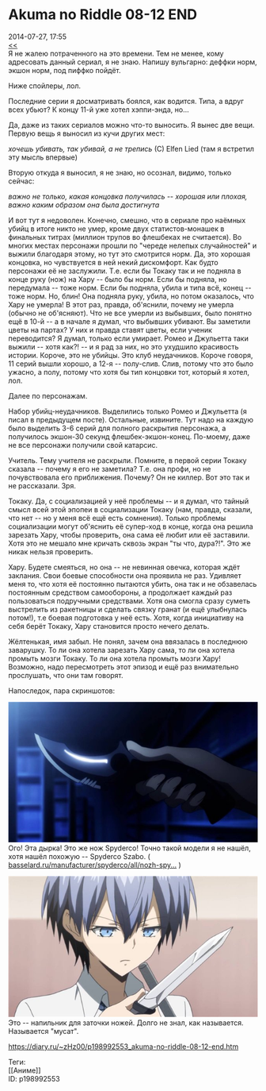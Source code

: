 Akuma no Riddle 08-12 END
==========================

   
 2014-07-27, 17:55   
   [<<](Akuma%20no%20Riddle%2001-07)    
 Я не жалею потраченного на это времени. Тем не менее, кому адресовать данный сериал, я не знаю. Напишу вульгарно: деффки норм, экшон норм, под пиффко пойдёт.   
   
 Ниже спойлеры, лол.   
   
 Последние серии я досматривать боялся, как водится. Типа, а вдруг всех убьют? К концу 11-й уже хотел хэппи-энда, но...   
   
 Да, даже из таких сериалов можно что-то выносить. Я вынес две вещи. Первую вещь я выносил из кучи других мест:   
   
  *хочешь убивать, так убивай, а не трепись*  (С) Elfen Lied (там я встретил эту мысль впервые)   
   
 Вторую откуда я выносил, я не знаю, но осознал, видимо, только сейчас:   
   
  *важно не только, какая концовка получилась -- хорошая или плохая, важно каким образом она была достигнута*    
   
 И вот тут я недоволен. Конечно, смешно, что в сериале про наёмных убийц в итоге никто не умер, кроме двух статистов-монашек в финальных титрах (миллион трупов во флешбеках не считается). Во многих местах персонажи прошли по "череде нелепых случайностей" и выжили благодаря этому, но тут это смотрится норм. Да, это хорошая концовка, но чувствуется в ней некий дискомфорт. Как будто персонажи её не заслужили. Т.е. если бы Токаку так и не подняла в конце руку (нож) на Хару -- было бы норм. Если бы подняла, но передумала -- тоже норм. Если бы подняла, убила и типа всё, конец -- тоже норм. Но, блин! Она подняла руку, убила, но потом оказалось, что Хару не умерла! В этот раз, правда, об'яснили, почему не умерла (обычно не об'ясняют). Что не все умерли из выбывших, было понятно ещё в 10-й -- а в начале я думал, что выбывших убивают. Вы заметили цветы на партах? У них и правда ставят цветы, если ученик переводится? Я думал, только если умирает. Ромео и Джульетта таки выжили -- хотя как?! -- и я рад за них, но это ухудшило красивость истории. Короче, это не убийцы. Это клуб неудачников. Короче говоря, 11 серий вышли хорошо, а 12-я -- полу-слив. Слив, потому что это было ужасно, а полу, потому что хотя бы тип концовки тот, который я хотел, лол.   
   
 Далее по персонажам.   
   
 Набор убийц-неудачников. Выделились только Ромео и Джульетта (я писал в предыдущем посте). Остальные, извините. Тут надо на каждую было выделить 3-6 серий для полного раскрытия персонажа, а получилось экшон-30 секунд флешбек-экшон-конец. По-моему, даже не все персонажи получили свой катарсис.   
   
 Учитель. Тему учителя не раскрыли. Помните, в первой серии Токаку сказала -- почему я его не заметила? Т.е. она профи, но не почувствовала его приближения. Почему? Он не киллер. Вот это так и не рассказали. Зря.   
   
 Токаку. Да, с социализацией у неё проблемы -- и я думал, что тайный смысл всей этой эпопеи в социализации Токаку (нам, правда, сказали, что нет -- но у меня всё ещё есть сомнения). Только проблемы социализации могут об'яснить её супер-ход в конце, когда она решила зарезать Хару, чтобы проверить, она сама её любит или её заставили. Хотя это не мешало мне кричать сквозь экран "ты что, дура?!". Это же никак нельзя проверить.   
   
 Хару. Будете смеяться, но она -- не невинная овечка, которая ждёт заклания. Свои боевые способности она проявила не раз. Удивляет меня то, что хотя её постоянно пытаются убить, она так и не обзавелась постоянным средством самообороны, а продолжает каждый раз пользоваться подручными средствами. Хотя она смогла сразу суметь выстрелить из ракетницы и сделать связку гранат (и ещё улыбнулась потом!), т.е боевая подготовка у неё есть. Хотя, когда инициативу на себя берёт Токаку, Хару становится просто нечего делать.   
   
 Жёлтенькая, имя забыл. Не понял, зачем она ввязалась в последнюю заварушку. То ли она хотела зарезать Хару сама, то ли она хотела промыть мозги Токаку. То ли она хотела промыть мозги Хару! Возможно, надо пересмотреть этот эпизод и ещё раз внимательно прослушать, что они там говорят.   
   
 Напоследок, пара скриншотов:   
   
   [![](pics/f4c6bd7c2506t.jpg)](http://radikal.ru/f/s018.radikal.ru/i502/1407/eb/f4c6bd7c2506.jpg.html)     
 Ого! Эта дырка! Это же нож Spyderco! Точно такой модели я не нашёл, хотя нашёл похожую -- Spyderco Szabo. (  [basselard.ru/manufacturer/spyderco/all/nozh-spy...](http://basselard.ru/manufacturer/spyderco/all/nozh-spyderco-szabo-c146cfbbkp/)  )   
   
   [![](pics/20b9f25f5918t.jpg)](http://radikal.ru/f/s019.radikal.ru/i615/1407/bb/20b9f25f5918.jpg.html)     
 Это -- напильник для заточки ножей. Долго не знал, как называется. Называется "мусат".   
    
 <https://diary.ru/~zHz00/p198992553_akuma-no-riddle-08-12-end.htm>   
   
 Теги:   
 [[Аниме]]   
 ID: p198992553